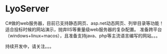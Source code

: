 # LyoServer
C#做的web服务器，目前已支持静态网页、asp.net动态网页、列举目录等功能！
适合投标时候的网站演示，抛弃IIS等重量级web服务器的复杂配置。
准备跨平台（windows+linux+macos），且准备支持java、php等主流语言编写的网站。。。

持续开发中，请关注。。。
